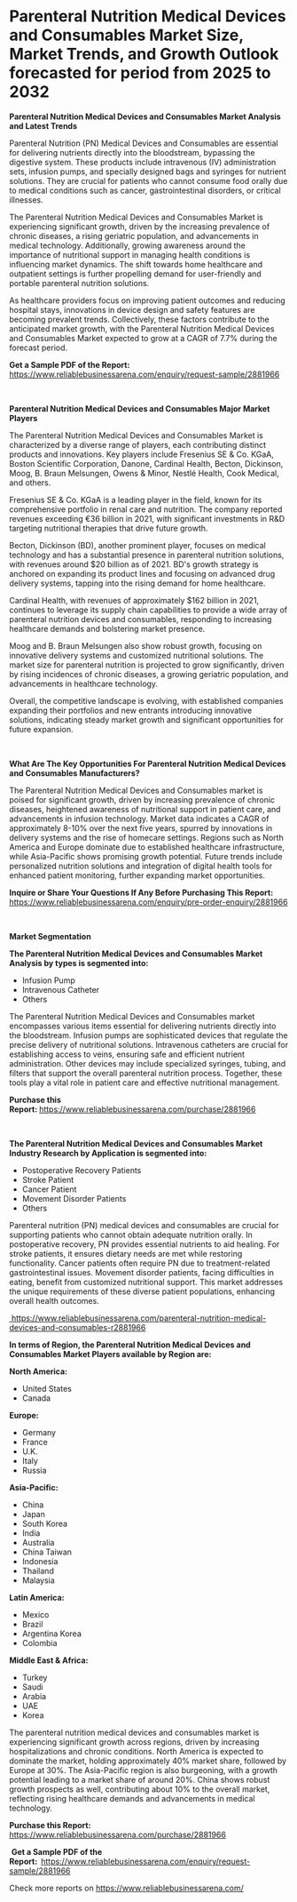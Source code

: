 <p><h1>Parenteral Nutrition Medical Devices and Consumables Market Size, Market Trends, and Growth Outlook forecasted for period from 2025 to 2032</h1></p><p><strong>Parenteral Nutrition Medical Devices and Consumables Market Analysis and Latest Trends</strong></p>
<p><p>Parenteral Nutrition (PN) Medical Devices and Consumables are essential for delivering nutrients directly into the bloodstream, bypassing the digestive system. These products include intravenous (IV) administration sets, infusion pumps, and specially designed bags and syringes for nutrient solutions. They are crucial for patients who cannot consume food orally due to medical conditions such as cancer, gastrointestinal disorders, or critical illnesses.</p><p>The Parenteral Nutrition Medical Devices and Consumables Market is experiencing significant growth, driven by the increasing prevalence of chronic diseases, a rising geriatric population, and advancements in medical technology. Additionally, growing awareness around the importance of nutritional support in managing health conditions is influencing market dynamics. The shift towards home healthcare and outpatient settings is further propelling demand for user-friendly and portable parenteral nutrition solutions.</p><p>As healthcare providers focus on improving patient outcomes and reducing hospital stays, innovations in device design and safety features are becoming prevalent trends. Collectively, these factors contribute to the anticipated market growth, with the Parenteral Nutrition Medical Devices and Consumables Market expected to grow at a CAGR of 7.7% during the forecast period.</p></p>
<p><strong>Get a Sample PDF of the Report:&nbsp;</strong> <a href="https://www.reliablebusinessarena.com/enquiry/request-sample/2881966?utm_campaign=2206&utm_medium=2&utm_source=Github&utm_content=ia&utm_term=12032025&utm_id=parenteral-nutrition-medical-devices-and-consumables">https://www.reliablebusinessarena.com/enquiry/request-sample/2881966</a></p>
<p>&nbsp;</p>
<p><strong>Parenteral Nutrition Medical Devices and Consumables Major Market Players</strong></p>
<p><p>The Parenteral Nutrition Medical Devices and Consumables Market is characterized by a diverse range of players, each contributing distinct products and innovations. Key players include Fresenius SE & Co. KGaA, Boston Scientific Corporation, Danone, Cardinal Health, Becton, Dickinson, Moog, B. Braun Melsungen, Owens & Minor, Nestlé Health, Cook Medical, and others.</p><p>Fresenius SE & Co. KGaA is a leading player in the field, known for its comprehensive portfolio in renal care and nutrition. The company reported revenues exceeding €36 billion in 2021, with significant investments in R&D targeting nutritional therapies that drive future growth. </p><p>Becton, Dickinson (BD), another prominent player, focuses on medical technology and has a substantial presence in parenteral nutrition solutions, with revenues around $20 billion as of 2021. BD's growth strategy is anchored on expanding its product lines and focusing on advanced drug delivery systems, tapping into the rising demand for home healthcare.</p><p>Cardinal Health, with revenues of approximately $162 billion in 2021, continues to leverage its supply chain capabilities to provide a wide array of parenteral nutrition devices and consumables, responding to increasing healthcare demands and bolstering market presence.</p><p>Moog and B. Braun Melsungen also show robust growth, focusing on innovative delivery systems and customized nutritional solutions. The market size for parenteral nutrition is projected to grow significantly, driven by rising incidences of chronic diseases, a growing geriatric population, and advancements in healthcare technology.</p><p>Overall, the competitive landscape is evolving, with established companies expanding their portfolios and new entrants introducing innovative solutions, indicating steady market growth and significant opportunities for future expansion.</p></p>
<p>&nbsp;</p>
<p><strong>What Are The Key Opportunities For Parenteral Nutrition Medical Devices and Consumables Manufacturers?</strong></p>
<p><p>The Parenteral Nutrition Medical Devices and Consumables market is poised for significant growth, driven by increasing prevalence of chronic diseases, heightened awareness of nutritional support in patient care, and advancements in infusion technology. Market data indicates a CAGR of approximately 8-10% over the next five years, spurred by innovations in delivery systems and the rise of homecare settings. Regions such as North America and Europe dominate due to established healthcare infrastructure, while Asia-Pacific shows promising growth potential. Future trends include personalized nutrition solutions and integration of digital health tools for enhanced patient monitoring, further expanding market opportunities.</p></p>
<p><strong>Inquire or Share Your Questions If Any Before Purchasing This Report:</strong> <a href="https://www.reliablebusinessarena.com/enquiry/pre-order-enquiry/2881966?utm_campaign=2206&utm_medium=2&utm_source=Github&utm_content=ia&utm_term=12032025&utm_id=parenteral-nutrition-medical-devices-and-consumables">https://www.reliablebusinessarena.com/enquiry/pre-order-enquiry/2881966</a></p>
<p>&nbsp;</p>
<p><strong>Market Segmentation</strong></p>
<p><strong>The Parenteral Nutrition Medical Devices and Consumables Market Analysis by types is segmented into:</strong></p>
<p><ul><li>Infusion Pump</li><li>Intravenous Catheter</li><li>Others</li></ul></p>
<p><p>The Parenteral Nutrition Medical Devices and Consumables market encompasses various items essential for delivering nutrients directly into the bloodstream. Infusion pumps are sophisticated devices that regulate the precise delivery of nutritional solutions. Intravenous catheters are crucial for establishing access to veins, ensuring safe and efficient nutrient administration. Other devices may include specialized syringes, tubing, and filters that support the overall parenteral nutrition process. Together, these tools play a vital role in patient care and effective nutritional management.</p></p>
<p><strong>Purchase this Report:&nbsp;</strong><a href="https://www.reliablebusinessarena.com/purchase/2881966?utm_campaign=2206&utm_medium=2&utm_source=Github&utm_content=ia&utm_term=12032025&utm_id=parenteral-nutrition-medical-devices-and-consumables">https://www.reliablebusinessarena.com/purchase/2881966</a></p>
<p>&nbsp;</p>
<p><strong>The Parenteral Nutrition Medical Devices and Consumables Market Industry Research by Application is segmented into:</strong></p>
<p><ul><li>Postoperative Recovery Patients</li><li>Stroke Patient</li><li>Cancer Patient</li><li>Movement Disorder Patients</li><li>Others</li></ul></p>
<p><p>Parenteral nutrition (PN) medical devices and consumables are crucial for supporting patients who cannot obtain adequate nutrition orally. In postoperative recovery, PN provides essential nutrients to aid healing. For stroke patients, it ensures dietary needs are met while restoring functionality. Cancer patients often require PN due to treatment-related gastrointestinal issues. Movement disorder patients, facing difficulties in eating, benefit from customized nutritional support. This market addresses the unique requirements of these diverse patient populations, enhancing overall health outcomes.</p></p>
<p><a href="https://www.reliablebusinessarena.com/parenteral-nutrition-medical-devices-and-consumables-r2881966?utm_campaign=2206&utm_medium=2&utm_source=Github&utm_content=ia&utm_term=12032025&utm_id=parenteral-nutrition-medical-devices-and-consumables">&nbsp;https://www.reliablebusinessarena.com/parenteral-nutrition-medical-devices-and-consumables-r2881966</a></p>
<p><strong>In terms of Region, the Parenteral Nutrition Medical Devices and Consumables Market Players available by Region are:</strong></p>
<p>
    <p> <strong> North America: </strong>
        <ul>
            <li>United States</li>
            <li>Canada</li>
        </ul>
        </p> 
    <p> <strong> Europe: </strong>
        <ul>
            <li>Germany</li>
            <li>France</li>
            <li>U.K.</li>
            <li>Italy</li>
            <li>Russia</li>
        </ul>
        </p> 
    <p> <strong> Asia-Pacific: </strong>
        <ul>
            <li>China</li>
            <li>Japan</li>
            <li>South Korea</li>
            <li>India</li>
            <li>Australia</li>
            <li>China Taiwan</li>
            <li>Indonesia</li>
            <li>Thailand</li>
            <li>Malaysia</li>
        </ul>
        </p> 
    <p> <strong> Latin America: </strong>
        <ul>
            <li>Mexico</li>
            <li>Brazil</li>
            <li>Argentina Korea</li>
            <li>Colombia</li>
        </ul>
        </p> 
    <p> <strong> Middle East & Africa: </strong>
        <ul>
            <li>Turkey</li>
            <li>Saudi</li>
            <li>Arabia</li>
            <li>UAE</li>
            <li>Korea</li>
        </ul>
    </p>
    </p>
<p><p>The parenteral nutrition medical devices and consumables market is experiencing significant growth across regions, driven by increasing hospitalizations and chronic conditions. North America is expected to dominate the market, holding approximately 40% market share, followed by Europe at 30%. The Asia-Pacific region is also burgeoning, with a growth potential leading to a market share of around 20%. China shows robust growth prospects as well, contributing about 10% to the overall market, reflecting rising healthcare demands and advancements in medical technology.</p></p>
<p><strong>Purchase this Report: </strong><a href="https://www.reliablebusinessarena.com/purchase/2881966?utm_campaign=2206&utm_medium=2&utm_source=Github&utm_content=ia&utm_term=12032025&utm_id=parenteral-nutrition-medical-devices-and-consumables">https://www.reliablebusinessarena.com/purchase/2881966</a></p>
<p>&nbsp;<strong>Get a Sample PDF of the Report:&nbsp;&nbsp;</strong><a href="https://www.reliablebusinessarena.com/enquiry/request-sample/2881966?utm_campaign=2206&utm_medium=2&utm_source=Github&utm_content=ia&utm_term=12032025&utm_id=parenteral-nutrition-medical-devices-and-consumables">https://www.reliablebusinessarena.com/enquiry/request-sample/2881966</a></p>
<p><strong></strong></p>
<p>Check more reports on <a href="https://www.reliablebusinessarena.com/?utm_campaign=2206&utm_medium=2&utm_source=Github&utm_content=ia&utm_term=12032025&utm_id=parenteral-nutrition-medical-devices-and-consumables">https://www.reliablebusinessarena.com/</a></p>